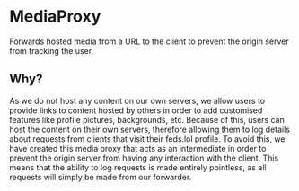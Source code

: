 # MediaProxy
Forwards hosted media from a URL to the client to prevent the origin server from tracking the user.

## Why?
As we do not host any content on our own servers, we allow users to provide links to content hosted by others in order to add customised features like profile pictures, backgrounds, etc. Because of this, users can host the content on their own servers, therefore allowing them to log details about requests from clients that visit their feds.lol profile. To avoid this, we have created this media proxy that acts as an intermediate in order to prevent the origin server from having any interaction with the client. This means that the ability to log requests is made entirely pointless, as all requests will simply be made from our forwarder.